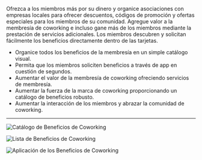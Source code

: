 Ofrezca a los miembros más por su dinero y organice asociaciones con empresas locales para ofrecer descuentos, códigos de promoción y ofertas especiales para los miembros de su comunidad. Agregue valor a la membresía de coworking e incluso gane más de los miembros mediante la prestación de servicios adicionales. Los miembros descubren y solicitan fácilmente los beneficios directamente dentro de las tarjetas.

- Organice todos los beneficios de la membresía en un simple catálogo visual.
- Permita que los miembros soliciten beneficios a través de app en cuestión de segundos.
- Aumentar el valor de la membresía de coworking ofreciendo servicios de membresía.
- Aumentar la fuerza de la marca de coworking proporcionando un catálogo de beneficios robusto.
- Aumentar la interacción de los miembros y abrazar la comunidad de coworking.

---

![Catálogo de Beneficios de Coworking](https://s3.ap-northeast-2.amazonaws.com/marketing.feature.andcards.com/benefit-category.jpg|height=1080,width=1920)


![Lista de Beneficios de Coworking](https://s3.ap-northeast-2.amazonaws.com/marketing.feature.andcards.com/benefit-list.jpg|height=1080,width=1920)


![Aplicación de los Beneficios de Coworking](https://s3.ap-northeast-2.amazonaws.com/marketing.feature.andcards.com/benefit-application.jpg|height=1080,width=1920)